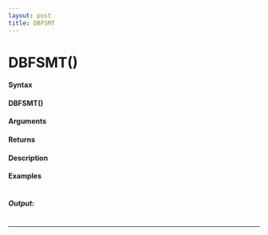 ```yaml
---
layout: post
title: DBFSMT
---
```


# DBFSMT()


#### Syntax

#### DBFSMT()

#### Arguments

#### Returns

#### Description

#### Examples

```

```

##### Output:

```

```

---